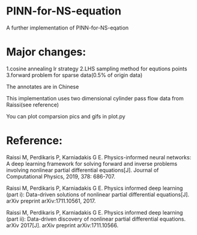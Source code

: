 # PINN-for-NS-equation
A further implementation of PINN-for-NS-eqation

# Major changes:
1.cosine annealing lr strategy
2.LHS sampling method for equtions points
3.forward problem for sparse data(0.5% of origin data)

The annotates are in Chinese

This implementation uses two dimensional cylinder pass flow data from Raissi(see reference)

You can plot comparsion pics and gifs in plot.py

# Reference:
Raissi M, Perdikaris P, Karniadakis G E. Physics-informed neural networks: A deep learning framework for solving forward and inverse problems involving nonlinear partial differential equations[J]. Journal of Computational Physics, 2019, 378: 686-707.

Raissi M, Perdikaris P, Karniadakis G E. Physics informed deep learning (part i): Data-driven solutions of nonlinear partial differential equations[J]. arXiv preprint arXiv:1711.10561, 2017.

Raissi M, Perdikaris P, Karniadakis G E. Physics informed deep learning (part ii): Data-driven discovery of nonlinear partial differential equations. arXiv 2017[J]. arXiv preprint arXiv:1711.10566.

